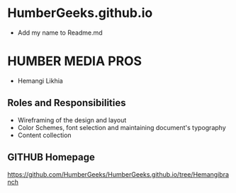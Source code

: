 # HumberGeeks.github.io

- Add my name to Readme.md

# HUMBER MEDIA PROS

- Hemangi Likhia

## Roles and Responsibilities

- Wireframing of the design and layout
- Color Schemes, font selection and maintaining document's typography
- Content collection 

## GITHUB Homepage

https://github.com/HumberGeeks/HumberGeeks.github.io/tree/Hemangibranch

